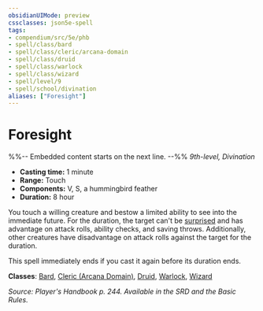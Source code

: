 ```yaml
---
obsidianUIMode: preview
cssclasses: json5e-spell
tags:
- compendium/src/5e/phb
- spell/class/bard
- spell/class/cleric/arcana-domain
- spell/class/druid
- spell/class/warlock
- spell/class/wizard
- spell/level/9
- spell/school/divination
aliases: ["Foresight"]
---
```

# Foresight
%%-- Embedded content starts on the next line. --%%
*9th-level, Divination*  

- **Casting time:** 1 minute
- **Range:** Touch
- **Components:** V, S, a hummingbird feather
- **Duration:** 8 hour

You touch a willing creature and bestow a limited ability to see into the immediate future. For the duration, the target can't be [surprised](/Systems/5e/rules/conditions.md#surprised) and has advantage on attack rolls, ability checks, and saving throws. Additionally, other creatures have disadvantage on attack rolls against the target for the duration.

This spell immediately ends if you cast it again before its duration ends.

**Classes**: [Bard](/Systems/5e/classes/bard.md), [Cleric (Arcana Domain)](/Systems/5e/classes/cleric-arcana-domain-scag.md), [Druid](/Systems/5e/classes/druid.md), [Warlock](/Systems/5e/classes/warlock.md), [Wizard](/Systems/5e/classes/wizard.md)

*Source: Player's Handbook p. 244. Available in the SRD and the Basic Rules.*